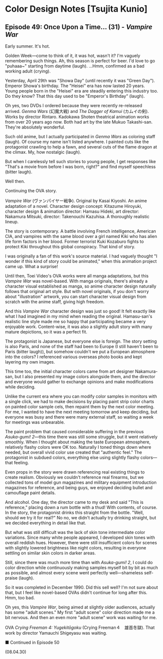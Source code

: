 # Color Design Notes [Tsujita Kunio]

## Episode 49: Once Upon a Time... (31) - *Vampire War*

Early summer. It's hot.

Golden Week—come to think of it, it was hot, wasn't it? I'm vaguely remembering such things. Ah, this season is perfect for beer. I'd love to go "puhaaa~" starting from daytime (laugh). ...Hmm, confirmed as a bad working adult (crying).

Yesterday, April 29th was "Showa Day" (until recently it was "Green Day"). Emperor Showa's birthday. The "Heisei" era has now lasted 20 years. Young people born in the "Heisei" era are steadily entering this industry too. Do they know? That this day used to be "Emperor's Birthday" (laugh).

Oh yes, two DVDs I ordered because they were recently re-released arrived. *Genma Wars* (幻魔大戦) and *The Dagger of Kamui* (カムイの剣). Works by director Rintaro. Kadokawa Shoten theatrical animation works from over 20 years ago now. Both had art by the late Mukuo Takashi-san. They're absolutely wonderful.

Such old anime, but I actually participated in *Genma Wars* as coloring staff (laugh). Of course my name isn't listed anywhere. I painted cuts like the protagonist crawling to help a fawn, and several cuts of the flame dragon at the climax. My, how nostalgic (laugh).

But when I carelessly tell such stories to young people, I get responses like "That's a movie from before I was born, right?" and find myself speechless (bitter laugh).

Well then.

Continuing the OVA story.

*Vampire War* (ヴァンパイヤー戦争). Original by Kasai Kiyoshi. An anime adaptation of a novel. Character design concept: Kitazume Hiroyuki, character design & animation director: Hamasu Hideki, art director: Nakamura Mitsuki, director: Takenouchi Kazuhisa. A thoroughly realistic lineup.

The story is contemporary. A battle involving French intelligence, American CIA, and vampires with the same blood over a girl named Kiki who has alien life form factors in her blood. Former terrorist Kuki Kozaburo fights to protect Kiki throughout this global conspiracy. That kind of story.

I was originally a fan of this work's source material. I had vaguely thought "I wonder if this kind of story could be animated," when this animation project came up. What a surprise!

Until then, Toei Video's OVA works were all manga adaptations, but this *Vampire War* was novel-based. With manga originals, there's already a character visual established as manga, so anime character design naturally follows that original art style. But with novel originals, if you don't worry about "illustration" artwork, you can start character visual design from scratch with the anime staff, giving high freedom.

And this *Vampire War* character design was just so good! It felt exactly like what I had imagined in my mind when reading the original. Hamasu-san's realistic line style made me so happy that participating became a very enjoyable work. Content-wise, it was also a slightly adult story with many mature depictions, so it was a perfect fit.

The protagonist is Japanese, but everyone else is foreign. The story setting is also Paris, and none of the staff had been to Europe (I still haven't been to Paris (bitter laugh)), but somehow couldn't we put a European atmosphere into the colors? I referenced various overseas photo books and kept layering my own images.

This time too, the initial character colors came from art designer Nakamura-san, but I also presented my image colors alongside them, and the director and everyone would gather to exchange opinions and make modifications while deciding.

Unlike the current era where you can modify color samples in monitors with a single click, we had to make decisions by placing paint strip color charts on painted color sample cels, then repaint them by the next color meeting. For me, I wanted to have the next meeting tomorrow and keep deciding, but everyone was busy and there were many external staff, so waiting a week for meetings was unbearable.

The paint problem that caused considerable suffering in the previous *Asuka-gumi! 2*—this time there was still some struggle, but it went relatively smoothly. When I thought about making the taste European atmosphere, relatively flashy colors were OK too. Naturally I toned things down where needed, but overall vivid color use created that "authentic feel." The protagonist in subdued colors, everything else using slightly flashy colors—that feeling.

Even props in the story were drawn referencing real existing things to create realism. Obviously we couldn't reference real firearms, but we collected tons of model gun magazines and military equipment introduction magazines for reference, and being guys, we enjoyed deciding bullet and camouflage paint details.

And alcohol. One day, the director came to my desk and said "This is reference," placing down a rum bottle with a thud! With contents, of course. In the story, the protagonist drinks this straight from the bottle. "Well, should we try it for real?" No no, we didn't actually try drinking straight, but we decided everything in detail like that.

But what was still difficult was the lack of skin tone intermediate color variations. Since many white people appeared, I developed skin tones with overall reddish hues. However, there were still insufficient colors for scenes with slightly lowered brightness like night colors, resulting in everyone settling on similar skin colors in darker areas.

Still, since there was much more time than with *Asuka-gumi! 2*, I could do color direction while continuously making samples myself bit by bit as much as possible, and almost every scene went perfectly well—shameless self-praise (laugh).

So it was completed in December 1990. Did this sell well? I'm not sure about that, but I feel like novel-based OVAs didn't continue for long after this. Hmm, too bad.

Oh yes, this *Vampire War*, being aimed at slightly older audiences, actually has some "adult scenes." My first "adult scene" color direction made me a bit nervous. And then an even more "adult scene" work was waiting for me.

OVA *Crying Freeman 4: Yugekitōgoku* (Crying Freeman４　雄首冬獄). That work by director Yamauchi Shigeyasu was waiting.

■ Continued in Episode 50

(08.04.30)